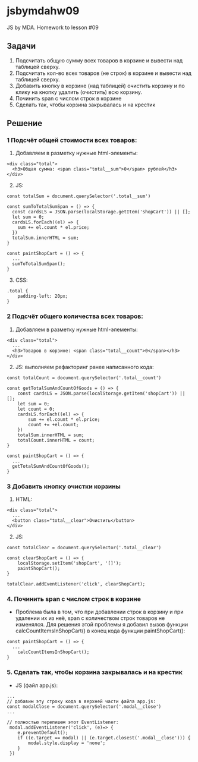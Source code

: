 # jsbymdahw09
JS by MDA. Homework to lesson #09

## Задачи
1. Подсчитать общую сумму всех товаров в корзине и вывести над таблицей сверху.
2. Подсчитать кол-во всех товаров (не строк) в корзине и вывести над таблицей сверху.
3. Добавить кнопку в корзине (над таблицей) очистить корзину и по клику на кнопку удалить (очистить) всю корзину.
4. Починить span с числом строк в корзине
5. Сделать так, чтобы корзина закрывалась и на крестик 

## Решение
### 1 Подсчёт общей стоимости всех товаров:
1. Добавляем в разметку нужные html-элементы:
```
<div class="total">
  <h3>Общая сумма: <span class="total__sum">0</span> рублей</h3>
</div>
```
2. JS:
```
const totalSum = document.querySelector('.total__sum')

const sumToTotalSumSpan = () => {
  const cardsLS = JSON.parse(localStorage.getItem('shopCart')) || [];
  let sum = 0;
  cardsLS.forEach((el) => {
    sum += el.count * el.price;
  })
  totalSum.innerHTML = sum;
}

const paintShopCart = () => {
  ...
  sumToTotalSumSpan();
}
```

3. CSS:
```
.total {
    padding-left: 20px;
}
```

### 2 Подсчёт общего количества всех товаров:
1. Добавляем в разметку нужные html-элементы:
```
<div class="total">
  ...
  <h3>Товаров в корзине: <span class="total__count">0</span></h3>
</div>
```
2. JS: выполняем рефакторинг ранее написанного кода:
```
const totalCount = document.querySelector('.total__count')

const getTotalSumAndCountOfGoods = () => {
    const cardsLS = JSON.parse(localStorage.getItem('shopCart')) || [];
    let sum = 0;
    let count = 0;
    cardsLS.forEach((el) => {
        sum += el.count * el.price;
        count += +el.count;
    })
    totalSum.innerHTML = sum;
    totalCount.innerHTML = count;
}

const paintShopCart = () => {
  ...
  getTotalSumAndCountOfGoods();
}
```

### 3 Добавить кнопку очистки корзины

1. HTML:
```
<div class="total">
  ...
  <button class="total__clear">Очистить</button>
</div> 
```

2. JS:
```
const totalClear = document.querySelector('.total__clear')

const clearShopCart = () => {
    localStorage.setItem('shopCart', '[]');
    paintShopCart();
}

totalClear.addEventListener('click', clearShopCart);
```

### 4. Починить span с числом строк в корзине
* Проблема была в том, что при добавлении строк в корзину и при удалении их из неё, span с количеством строк товаров не изменялся. Для решения этой проблемы я добавил вызов функции calcCountItemsInShopCart() в конец кода функции paintShopCart():

```
const paintShopCart = () => {
  ...
    calcCountItemsInShopCart();    
}
```

### 5. Сделать так, чтобы корзина закрывалась и на крестик 
* JS (файл app.js):
```
...
// добавим эту строку кода в верхней части файла app.js:
const modalClose = document.querySelector('.modal__close')
...

// полностью перепишем этот EventListener:
 modal.addEventListener('click', (e)=> {
    e.preventDefault();
    if ((e.target == modal) || (e.target.closest('.modal__close'))) {
        modal.style.display = 'none';
    }
 })
```